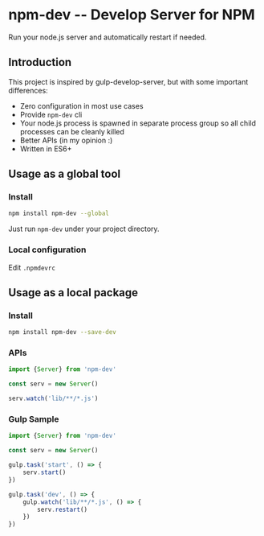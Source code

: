 # npm-dev -- Develop Server for NPM

Run your node.js server and automatically restart if needed.


## Introduction

This project is inspired by gulp-develop-server, but with some important
differences:

* Zero configuration in most use cases
* Provide `npm-dev` cli
* Your node.js process is spawned in separate process group so all child
	processes can be cleanly killed
* Better APIs (in my opinion :)
* Written in ES6+

## Usage as a global tool

### Install
```sh
npm install npm-dev --global
```

Just run `npm-dev` under your project directory.

### Local configuration

Edit `.npmdevrc`


## Usage as a local package

### Install
```sh
npm install npm-dev --save-dev
```

### APIs
```js
import {Server} from 'npm-dev'

const serv = new Server()

serv.watch('lib/**/*.js')
```

### Gulp Sample
```js
import {Server} from 'npm-dev'

const serv = new Server()

gulp.task('start', () => {
	serv.start()
})

gulp.task('dev', () => {
	gulp.watch('lib/**/*.js', () => {
		serv.restart()
	})
})
```
